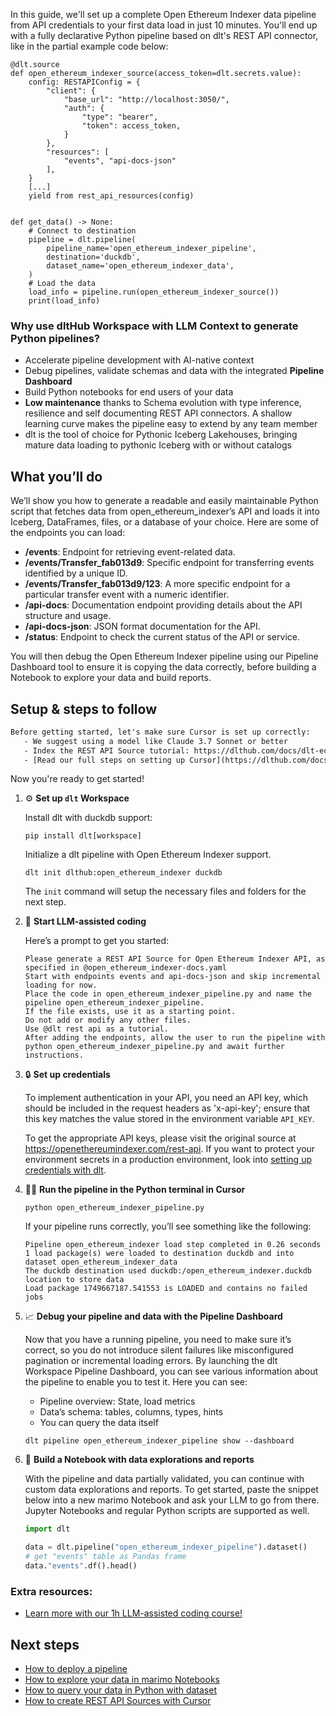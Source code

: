 In this guide, we'll set up a complete Open Ethereum Indexer data pipeline from API credentials to your first data load in just 10 minutes. You'll end up with a fully declarative Python pipeline based on dlt's REST API connector, like in the partial example code below:

```python-outcome
@dlt.source
def open_ethereum_indexer_source(access_token=dlt.secrets.value):
    config: RESTAPIConfig = {
        "client": {
            "base_url": "http://localhost:3050/",
            "auth": {
                "type": "bearer",
                "token": access_token,
            }
        },
        "resources": [
            "events", "api-docs-json"
        ],
    }
    [...]
    yield from rest_api_resources(config)


def get_data() -> None:
    # Connect to destination
    pipeline = dlt.pipeline(
        pipeline_name='open_ethereum_indexer_pipeline',
        destination='duckdb',
        dataset_name='open_ethereum_indexer_data', 
    )
    # Load the data
    load_info = pipeline.run(open_ethereum_indexer_source())
    print(load_info) 
```

### Why use dltHub Workspace with LLM Context to generate Python pipelines?

- Accelerate pipeline development with AI-native context
- Debug pipelines, validate schemas and data with the integrated **Pipeline Dashboard**
- Build Python notebooks for end users of your data
- **Low maintenance** thanks to Schema evolution with type inference, resilience and self documenting REST API connectors. A shallow learning curve makes the pipeline easy to extend by any team member
- dlt is the tool of choice for Pythonic Iceberg Lakehouses, bringing mature data loading to pythonic Iceberg with or without catalogs

## What you’ll do

We’ll show you how to generate a readable and easily maintainable Python script that fetches data from open_ethereum_indexer’s API and loads it into Iceberg, DataFrames, files, or a database of your choice. Here are some of the endpoints you can load:

- **/events**: Endpoint for retrieving event-related data.
- **/events/Transfer_fab013d9**: Specific endpoint for transferring events identified by a unique ID.
- **/events/Transfer_fab013d9/123**: A more specific endpoint for a particular transfer event with a numeric identifier.
- **/api-docs**: Documentation endpoint providing details about the API structure and usage.
- **/api-docs-json**: JSON format documentation for the API.
- **/status**: Endpoint to check the current status of the API or service.

You will then debug the Open Ethereum Indexer pipeline using our Pipeline Dashboard tool to ensure it is copying the data correctly, before building a Notebook to explore your data and build reports.

## Setup & steps to follow

```default
Before getting started, let's make sure Cursor is set up correctly:
   - We suggest using a model like Claude 3.7 Sonnet or better
   - Index the REST API Source tutorial: https://dlthub.com/docs/dlt-ecosystem/verified-sources/rest_api/ and add it to context as **@dlt rest api**
   - [Read our full steps on setting up Cursor](https://dlthub.com/docs/dlt-ecosystem/llm-tooling/cursor-restapi#23-configuring-cursor-with-documentation)
```

Now you're ready to get started!

1. ⚙️ **Set up `dlt` Workspace**
    
    Install dlt with duckdb support:
    ```shell
    pip install dlt[workspace]
    ```

    Initialize a dlt pipeline with Open Ethereum Indexer support.
    ```shell
    dlt init dlthub:open_ethereum_indexer duckdb
    ```

    The `init` command will setup the necessary files and folders for the next step.
    
2. 🤠 **Start LLM-assisted coding**
    
    Here’s a prompt to get you started:
    
    ```prompt
    Please generate a REST API Source for Open Ethereum Indexer API, as specified in @open_ethereum_indexer-docs.yaml 
    Start with endpoints events and api-docs-json and skip incremental loading for now. 
    Place the code in open_ethereum_indexer_pipeline.py and name the pipeline open_ethereum_indexer_pipeline. 
    If the file exists, use it as a starting point. 
    Do not add or modify any other files. 
    Use @dlt rest api as a tutorial. 
    After adding the endpoints, allow the user to run the pipeline with python open_ethereum_indexer_pipeline.py and await further instructions.
    ```

    
3. 🔒 **Set up credentials** 
    
    To implement authentication in your API, you need an API key, which should be included in the request headers as 'x-api-key'; ensure that this key matches the value stored in the environment variable `API_KEY`.
    
    To get the appropriate API keys, please visit the original source at https://openethereumindexer.com/rest-api.
    If you want to protect your environment secrets in a production environment, look into [setting up credentials with dlt](https://dlthub.com/docs/walkthroughs/add_credentials).
    
4. 🏃‍♀️ **Run the pipeline in the Python terminal in Cursor**
    
    ```shell
    python open_ethereum_indexer_pipeline.py
    ```
    
    If your pipeline runs correctly, you’ll see something like the following:
    
    ```shell
    Pipeline open_ethereum_indexer load step completed in 0.26 seconds
    1 load package(s) were loaded to destination duckdb and into dataset open_ethereum_indexer_data
    The duckdb destination used duckdb:/open_ethereum_indexer.duckdb location to store data
    Load package 1749667187.541553 is LOADED and contains no failed jobs
    ```
    
5. 📈 **Debug your pipeline and data with the Pipeline Dashboard**

    Now that you have a running pipeline, you need to make sure it’s correct, so you do not introduce silent failures like misconfigured pagination or incremental loading errors. By launching the dlt Workspace Pipeline Dashboard, you can see various information about the pipeline to enable you to test it. Here you can see:
    - Pipeline overview: State, load metrics
    - Data’s schema: tables, columns, types, hints
    - You can query the data itself
    
    ```shell
    dlt pipeline open_ethereum_indexer_pipeline show --dashboard
    ```
    
6. 🐍 **Build a Notebook with data explorations and reports**

    With the pipeline and data partially validated, you can continue with custom data explorations and reports. To get started, paste the snippet below into a new marimo Notebook and ask your LLM to go from there. Jupyter Notebooks and regular Python scripts are supported as well.

    
    ```python
    import dlt

   data = dlt.pipeline("open_ethereum_indexer_pipeline").dataset()
   # get "events" table as Pandas frame
   data."events".df().head()
    ```

### Extra resources:

- [Learn more with our 1h LLM-assisted coding course!](https://www.youtube.com/watch?v=GGid70rnJuM)

## Next steps

- [How to deploy a pipeline](https://dlthub.com/docs/walkthroughs/deploy-a-pipeline)
- [How to explore your data in marimo Notebooks](https://dlthub.com/docs/general-usage/dataset-access/marimo)
- [How to query your data in Python with dataset](https://dlthub.com/docs/general-usage/dataset-access/dataset)
- [How to create REST API Sources with Cursor](https://dlthub.com/docs/dlt-ecosystem/llm-tooling/cursor-restapi)
